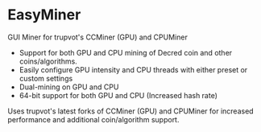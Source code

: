 # EasyMiner
GUI Miner for trupvot's CCMiner (GPU) and CPUMiner

- Support for both GPU and CPU mining of Decred coin and other coins/algorithms.
- Easily configure GPU intensity and CPU threads with either preset or custom settings
- Dual-mining on GPU and CPU
- 64-bit support for both GPU and CPU (Increased hash rate)

Uses trupvot's latest forks of CCMiner (GPU) and CPUMiner for increased performance and additional coin/algorithm support.
